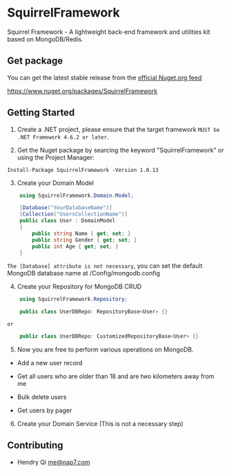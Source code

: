 SquirrelFramework
=================
Squirrel Framework - A lightweight back-end framework and utilities kit based on MongoDB/Redis.

Get package
------------
You can get the latest stable release from the [official Nuget.org feed](https://www.nuget.org/packages/SquirrelFramework)

https://www.nuget.org/packages/SquirrelFramework

## Getting Started
1. Create a .NET project, please ensure that the target framework `MUST be .NET Framework 4.6.2 or later`.

2. Get the Nuget package by searcing the keyword "SquirrelFramework" or using the Project Manager:
```Shell
Install-Package SquirrelFramework -Version 1.0.13
```

3. Create your Domain Model
```C#
    using SquirrelFramework.Domain.Model;
```
```C#
    [Database("YourDatabaseName")]
    [Collection("UsersCollectionName")]
    public class User : DomainModel
    {
        public string Name { get; set; }
        public string Gender { get; set; }
        public int Age { get; set; }
    }
```
`The [Database] attribute is not necessary`, you can set the default MongoDB database name at /Config/mongodb.config

4. Create your Repository for MongoDB CRUD

```C#
    using SquirrelFramework.Repository;
```
```C#
    public class UserDBRepo: RepositoryBase<User> {}
```
`or`
```C#
    public class UserDBRepo: CustomizedRepositoryBase<User> {}
```

5. Now you are free to perform various operations on MongoDB.

* Add a new user record

* Get all users who are older than 18 and are two kilometers away from me

* Bulk delete users

* Get users by pager


6. Create your Domain Service (This is not a necessary step)



Contributing
------------

* Hendry Qi              me@nap7.com
